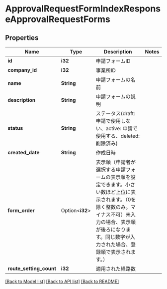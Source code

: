 # ApprovalRequestFormIndexResponseApprovalRequestForms

## Properties

Name | Type | Description | Notes
------------ | ------------- | ------------- | -------------
**id** | **i32** | 申請フォームID | 
**company_id** | **i32** | 事業所ID | 
**name** | **String** | 申請フォームの名前 | 
**description** | **String** | 申請フォームの説明 | 
**status** | **String** | ステータス(draft: 申請で使用しない、active: 申請で使用する、deleted: 削除済み) | 
**created_date** | **String** | 作成日時 | 
**form_order** | Option<**i32**> | 表示順（申請者が選択する申請フォームの表示順を設定できます。小さい数ほど上位に表示されます。（0を除く整数のみ。マイナス不可）未入力の場合、表示順が後ろになります。同じ数字が入力された場合、登録順で表示されます。） | 
**route_setting_count** | **i32** | 適用された経路数 | 

[[Back to Model list]](../README.md#documentation-for-models) [[Back to API list]](../README.md#documentation-for-api-endpoints) [[Back to README]](../README.md)


